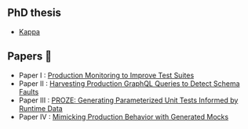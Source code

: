 ## PhD thesis
- [Kappa](dt-kappa.pdf)

## Papers 🔗
- Paper I : [Production Monitoring to Improve Test Suites](https://arxiv.org/abs/2012.01198)
- Paper II : [Harvesting Production GraphQL Queries to Detect Schema Faults](https://arxiv.org/abs/2112.08267)
- Paper III : [PROZE: Generating Parameterized Unit Tests Informed by Runtime Data](https://arxiv.org/abs/2407.00768)
- Paper IV : [Mimicking Production Behavior with Generated Mocks](https://arxiv.org/abs/2208.01321)

